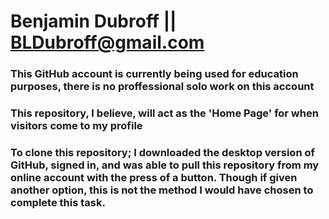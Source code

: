 # Benjamin Dubroff || BLDubroff@gmail.com

### This GitHub account is currently being used for education purposes, there is no proffessional solo work on this account
### This repository, I believe, will act as the 'Home Page' for when visitors come to my profile

### To clone this repository; I downloaded the desktop version of GitHub, signed in, and was able to pull this repository from my online account with the press of a button. Though if given another option, this is not the method I would have chosen to complete this task.

<!--
1.	Your name and email address
2.	A brief description of your Github account
3.	A brief description of the repository you created
4.	A brief description of the steps you took to clone the repository onto your local machine
-->

